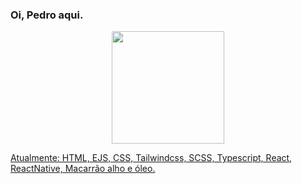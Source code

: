 ### Oi, Pedro aqui.

<div align="center">
  <a href="https://github.com/pedrovanzo">
  <img height="180em" src="https://github-readme-stats.vercel.app/api/top-langs/?username=pedrovanzo&layout=compact&langs_count=6&theme=dracula"/>
</div>

Atualmente:
HTML, EJS, CSS, Tailwindcss, SCSS, Typescript, React, ReactNative, Macarrão alho e óleo.
